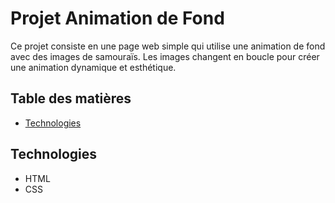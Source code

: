 # Projet Animation de Fond

Ce projet consiste en une page web simple qui utilise une animation de fond avec des images de samouraïs. Les images changent en boucle pour créer une animation dynamique et esthétique.

## Table des matières

- [Technologies](#technologies)


## Technologies

- HTML
- CSS

